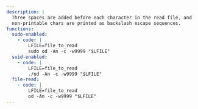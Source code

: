 ```yaml
---
description: |
  Three spaces are added before each character in the read file, and
  non-printable chars are printed as backslash escape sequences.
functions:
  sudo-enabled:
    - code: |
        LFILE=file_to_read
        sudo od -An -c -w9999 "$LFILE"
  suid-enabled:
    - code: |
        LFILE=file_to_read
        ./od -An -c -w9999 "$LFILE"
  file-read:
    - code: |
        LFILE=file_to_read
        od -An -c -w9999 "$LFILE"
---
```

